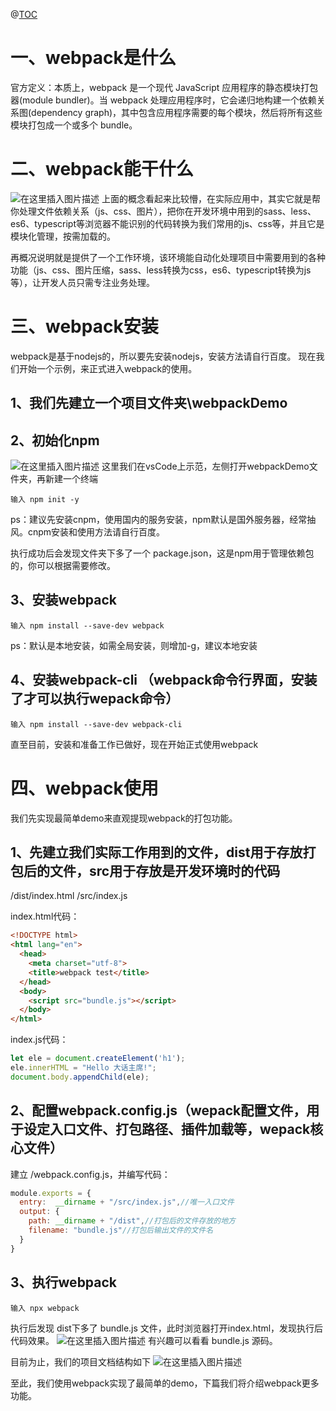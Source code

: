 @[TOC](webpack学习和使用一)
# 一、webpack是什么
官方定义：本质上，webpack 是一个现代 JavaScript 应用程序的静态模块打包器(module bundler)。当 webpack 处理应用程序时，它会递归地构建一个依赖关系图(dependency graph)，其中包含应用程序需要的每个模块，然后将所有这些模块打包成一个或多个 bundle。

# 二、webpack能干什么
![在这里插入图片描述](https://img-blog.csdnimg.cn/20190829103414516.png?x-oss-process=image/watermark,type_ZmFuZ3poZW5naGVpdGk,shadow_10,text_aHR0cHM6Ly9ibG9nLmNzZG4ubmV0L2lhbWx1amluZ3Rhbw==,size_16,color_FFFFFF,t_70)
上面的概念看起来比较懵，在实际应用中，其实它就是帮你处理文件依赖关系（js、css、图片），把你在开发环境中用到的sass、less、es6、typescript等浏览器不能识别的代码转换为我们常用的js、css等，并且它是模块化管理，按需加载的。

再概况说明就是提供了一个工作环境，该环境能自动化处理项目中需要用到的各种功能（js、css、图片压缩，sass、less转换为css，es6、typescript转换为js等），让开发人员只需专注业务处理。

# 三、webpack安装
webpack是基于nodejs的，所以要先安装nodejs，安装方法请自行百度。
现在我们开始一个示例，来正式进入webpack的使用。

## 1、我们先建立一个项目文件夹\webpackDemo
## 2、初始化npm
![在这里插入图片描述](https://img-blog.csdnimg.cn/20190829103438407.png?x-oss-process=image/watermark,type_ZmFuZ3poZW5naGVpdGk,shadow_10,text_aHR0cHM6Ly9ibG9nLmNzZG4ubmV0L2lhbWx1amluZ3Rhbw==,size_16,color_FFFFFF,t_70)
这里我们在vsCode上示范，左侧打开webpackDemo文件夹，再新建一个终端

    输入 npm init -y

ps：建议先安装cnpm，使用国内的服务安装，npm默认是国外服务器，经常抽风。cnpm安装和使用方法请自行百度。

执行成功后会发现文件夹下多了一个 package.json，这是npm用于管理依赖包的，你可以根据需要修改。
## 3、安装webpack
    输入 npm install --save-dev webpack

ps：默认是本地安装，如需全局安装，则增加-g，建议本地安装
## 4、安装webpack-cli （webpack命令行界面，安装了才可以执行wepack命令）

    输入 npm install --save-dev webpack-cli

直至目前，安装和准备工作已做好，现在开始正式使用webpack

# 四、webpack使用
我们先实现最简单demo来直观提现webpack的打包功能。
## 1、先建立我们实际工作用到的文件，dist用于存放打包后的文件，src用于存放是开发环境时的代码
/dist/index.html
/src/index.js

index.html代码：

```html
<!DOCTYPE html>
<html lang="en">
  <head>
    <meta charset="utf-8">
    <title>webpack test</title>
  </head>
  <body>
    <script src="bundle.js"></script>
  </body>
</html>
```

index.js代码：

```js
let ele = document.createElement('h1');
ele.innerHTML = "Hello 大话主席!";
document.body.appendChild(ele);
```

## 2、配置webpack.config.js（wepack配置文件，用于设定入口文件、打包路径、插件加载等，wepack核心文件）
建立 /webpack.config.js，并编写代码：

```js
module.exports = {
  entry:  __dirname + "/src/index.js",//唯一入口文件
  output: {
    path: __dirname + "/dist",//打包后的文件存放的地方
    filename: "bundle.js"//打包后输出文件的文件名
  }
}
```

## 3、执行webpack

    输入 npx webpack

执行后发现 dist下多了 bundle.js 文件，此时浏览器打开index.html，发现执行后代码效果。
![在这里插入图片描述](https://img-blog.csdnimg.cn/20190829103725350.png?x-oss-process=image/watermark,type_ZmFuZ3poZW5naGVpdGk,shadow_10,text_aHR0cHM6Ly9ibG9nLmNzZG4ubmV0L2lhbWx1amluZ3Rhbw==,size_16,color_FFFFFF,t_70)
有兴趣可以看看 bundle.js 源码。

目前为止，我们的项目文档结构如下
![在这里插入图片描述](https://img-blog.csdnimg.cn/20190829103813968.png?x-oss-process=image/watermark,type_ZmFuZ3poZW5naGVpdGk,shadow_10,text_aHR0cHM6Ly9ibG9nLmNzZG4ubmV0L2lhbWx1amluZ3Rhbw==,size_16,color_FFFFFF,t_70)

至此，我们使用webpack实现了最简单的demo，下篇我们将介绍webpack更多功能。

